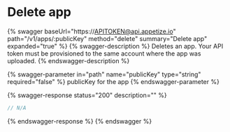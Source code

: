 # Delete app

{% swagger baseUrl="https://APITOKEN@api.appetize.io" path="/v1/apps/:publicKey" method="delete" summary="Delete app" expanded="true" %}
{% swagger-description %}
Deletes an app. Your API token must be provisioned to the same account where the app was uploaded.
{% endswagger-description %}

{% swagger-parameter in="path" name="publicKey" type="string" required="false" %}
publicKey for the app
{% endswagger-parameter %}

{% swagger-response status="200" description="" %}
```javascript
// N/A
```
{% endswagger-response %}
{% endswagger %}
